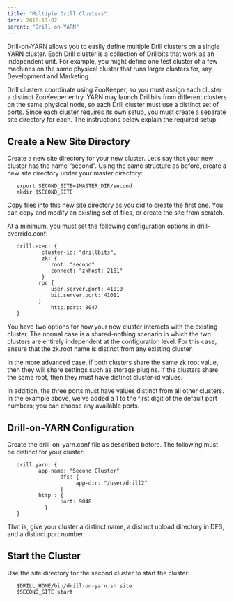 ```yaml
---
title: "Multiple Drill Clusters"
date: 2018-11-02
parent: "Drill-on-YARN"
---  
```


Drill-on-YARN allows you to easily define multiple Drill clusters on a single YARN cluster. Each Drill cluster is a collection of Drillbits that work as an independent unit. For example, you might define one test cluster of a few machines on the same physical cluster that runs larger clusters for, say, Development and Marketing.  

Drill clusters coordinate using ZooKeeper, so you must assign each cluster a distinct ZooKeeper
entry. YARN may launch Drillbits from different clusters on the same physical node, so each
Drill cluster must use a distinct set of ports. Since each cluster requires its own setup, you must create a separate site directory for each. The instructions below explain the required setup.  

## Create a New Site Directory
Create a new site directory for your new cluster. Let’s say that your new cluster has the name
“second”. Using the same structure as before, create a new site directory under your master
directory:  

       export SECOND_SITE=$MASTER_DIR/second
       mkdir $SECOND_SITE  

Copy files into this new site directory as you did to create the first one. You can copy and modify an existing set of files, or create the site from scratch.

At a minimum, you must set the following configuration options in drill-override.conf:  

       drill.exec: {
               cluster-id: "drillbits",
               zk: {
                  root: "second"
                  connect: "zkhost: 2181"
               }
              rpc {
                  user.server.port: 41010
                  bit.server.port: 41011
              }
                  http.port: 9047
       }  

You have two options for how your new cluster interacts with the existing cluster. The normal
case is a shared-nothing scenario in which the two clusters are entirely independent at the
configuration level. For this case, ensure that the zk.root name is distinct from any existing
cluster.

In the more advanced case, if both clusters share the same zk.root value, then they will
share settings such as storage plugins. If the clusters share the same root, then they must have distinct cluster-id values.  

In addition, the three ports must have values distinct from all other clusters. In the example
above, we’ve added a 1 to the first digit of the default port numbers; you can choose any available ports.  

## Drill-on-YARN Configuration
Create the drill-on-yarn.conf file as described before. The following must be distinct
for your cluster:  

       drill.yarn: {
              app-name: "Second Cluster"
                     dfs: {
                          app-dir: "/user/drill2"
                     }
              http : {
                     port: 9048
                }
       }

That is, give your cluster a distinct name, a distinct upload directory in DFS, and a distinct port number.  

## Start the Cluster
Use the site directory for the second cluster to start the cluster:  

       $DRILL_HOME/bin/drill-on-yarn.sh site
       $SECOND_SITE start  

